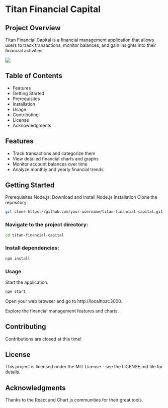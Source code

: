 # Titan Financial Capital
## Project Overview
Titan Financial Capital is a financial management application that allows users to track transactions, monitor balances, and gain insights into their financial activities.

![](https://media4.giphy.com/media/v1.Y2lkPTc5MGI3NjExamhxMDljcHFlbm1yYnA2bnNxNjZqcnRmZzdkN3hsdTh0cnljenZ6ayZlcD12MV9pbnRlcm5hbF9naWZfYnlfaWQmY3Q9Zw/YfiH9ZJ72IRjjGviZC/giphy.gif)

## Table of Contents
- Features
- Getting Started
- Prerequisites
- Installation
- Usage
- Contributing
- License
- Acknowledgments

## Features
- Track transactions and categorize them
- View detailed financial charts and graphs
- Monitor account balances over time
- Analyze monthly and yearly financial trends

## Getting Started
Prerequisites
Node.js: Download and Install Node.js
Installation
Clone the repository:

```bash
git clone https://github.com/your-username/titan-financial-capital.git
``` 

### Navigate to the project directory:

```bash
cd titan-financial-capital
```

### Install dependencies:
```bash
npm install
```
### Usage
Start the application:

```bash
npm start
```

Open your web browser and go to http://localhost:3000.

Explore the financial management features and charts.

## Contributing
Contributions are closed at this time!

## License
This project is licensed under the MIT License - see the LICENSE.md file for details.

## Acknowledgments
Thanks to the React and Chart.js communities for their great tools.
